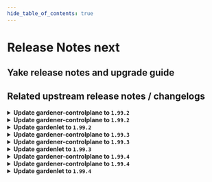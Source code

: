 ```yaml
---
hide_table_of_contents: true
---
```


# Release Notes next

## Yake release notes and upgrade guide

## Related upstream release notes / changelogs


<details>
<summary><b>Update gardener-controlplane to <code>1.99.2</code></b></summary>

# [gardener/gardener]

## 🐛 Bug Fixes

- `[OPERATOR]` `controllerinstallation` controller should not recreate MR secrets that differ just in the order of annotations. by @Kostov6 [#10163]
## 🏃 Others

- `[OPERATOR]` Extend pending time to 30 minutes for `SeedCondtionFailing` alerts to reduce alert noise. by @vicwicker [#10187]

## Helm Charts
- controlplane: `europe-docker.pkg.dev/gardener-project/releases/charts/gardener/controlplane:v1.99.2`
- gardenlet: `europe-docker.pkg.dev/gardener-project/releases/charts/gardener/gardenlet:v1.99.2`
- operator: `europe-docker.pkg.dev/gardener-project/releases/charts/gardener/operator:v1.99.2`
- resource-manager: `europe-docker.pkg.dev/gardener-project/releases/charts/gardener/resource-manager:v1.99.2`
## Docker Images
- admission-controller: `europe-docker.pkg.dev/gardener-project/releases/gardener/admission-controller:v1.99.2`
- apiserver: `europe-docker.pkg.dev/gardener-project/releases/gardener/apiserver:v1.99.2`
- controller-manager: `europe-docker.pkg.dev/gardener-project/releases/gardener/controller-manager:v1.99.2`
- gardenlet: `europe-docker.pkg.dev/gardener-project/releases/gardener/gardenlet:v1.99.2`
- node-agent: `europe-docker.pkg.dev/gardener-project/releases/gardener/node-agent:v1.99.2`
- operator: `europe-docker.pkg.dev/gardener-project/releases/gardener/operator:v1.99.2`
- resource-manager: `europe-docker.pkg.dev/gardener-project/releases/gardener/resource-manager:v1.99.2`
- scheduler: `europe-docker.pkg.dev/gardener-project/releases/gardener/scheduler:v1.99.2`


</details>

<details>
<summary><b>Update gardener-controlplane to <code>1.99.2</code></b></summary>

# [gardener/gardener]

## 🐛 Bug Fixes

- `[OPERATOR]` `controllerinstallation` controller should not recreate MR secrets that differ just in the order of annotations. by @Kostov6 [#10163]
## 🏃 Others

- `[OPERATOR]` Extend pending time to 30 minutes for `SeedCondtionFailing` alerts to reduce alert noise. by @vicwicker [#10187]

## Helm Charts
- controlplane: `europe-docker.pkg.dev/gardener-project/releases/charts/gardener/controlplane:v1.99.2`
- gardenlet: `europe-docker.pkg.dev/gardener-project/releases/charts/gardener/gardenlet:v1.99.2`
- operator: `europe-docker.pkg.dev/gardener-project/releases/charts/gardener/operator:v1.99.2`
- resource-manager: `europe-docker.pkg.dev/gardener-project/releases/charts/gardener/resource-manager:v1.99.2`
## Docker Images
- admission-controller: `europe-docker.pkg.dev/gardener-project/releases/gardener/admission-controller:v1.99.2`
- apiserver: `europe-docker.pkg.dev/gardener-project/releases/gardener/apiserver:v1.99.2`
- controller-manager: `europe-docker.pkg.dev/gardener-project/releases/gardener/controller-manager:v1.99.2`
- gardenlet: `europe-docker.pkg.dev/gardener-project/releases/gardener/gardenlet:v1.99.2`
- node-agent: `europe-docker.pkg.dev/gardener-project/releases/gardener/node-agent:v1.99.2`
- operator: `europe-docker.pkg.dev/gardener-project/releases/gardener/operator:v1.99.2`
- resource-manager: `europe-docker.pkg.dev/gardener-project/releases/gardener/resource-manager:v1.99.2`
- scheduler: `europe-docker.pkg.dev/gardener-project/releases/gardener/scheduler:v1.99.2`


</details>

<details>
<summary><b>Update gardenlet to <code>1.99.2</code></b></summary>

# [gardener/gardener]

## 🐛 Bug Fixes

- `[OPERATOR]` `controllerinstallation` controller should not recreate MR secrets that differ just in the order of annotations. by @Kostov6 [#10163]
## 🏃 Others

- `[OPERATOR]` Extend pending time to 30 minutes for `SeedCondtionFailing` alerts to reduce alert noise. by @vicwicker [#10187]

## Helm Charts
- controlplane: `europe-docker.pkg.dev/gardener-project/releases/charts/gardener/controlplane:v1.99.2`
- gardenlet: `europe-docker.pkg.dev/gardener-project/releases/charts/gardener/gardenlet:v1.99.2`
- operator: `europe-docker.pkg.dev/gardener-project/releases/charts/gardener/operator:v1.99.2`
- resource-manager: `europe-docker.pkg.dev/gardener-project/releases/charts/gardener/resource-manager:v1.99.2`
## Docker Images
- admission-controller: `europe-docker.pkg.dev/gardener-project/releases/gardener/admission-controller:v1.99.2`
- apiserver: `europe-docker.pkg.dev/gardener-project/releases/gardener/apiserver:v1.99.2`
- controller-manager: `europe-docker.pkg.dev/gardener-project/releases/gardener/controller-manager:v1.99.2`
- gardenlet: `europe-docker.pkg.dev/gardener-project/releases/gardener/gardenlet:v1.99.2`
- node-agent: `europe-docker.pkg.dev/gardener-project/releases/gardener/node-agent:v1.99.2`
- operator: `europe-docker.pkg.dev/gardener-project/releases/gardener/operator:v1.99.2`
- resource-manager: `europe-docker.pkg.dev/gardener-project/releases/gardener/resource-manager:v1.99.2`
- scheduler: `europe-docker.pkg.dev/gardener-project/releases/gardener/scheduler:v1.99.2`


</details>

<details>
<summary><b>Update gardener-controlplane to <code>1.99.3</code></b></summary>

# [gardener/gardener]

## 🐛 Bug Fixes

- `[OPERATOR]` Fixed a bug in the vpa-eviction-requirements controller causing etcds to be evicted for downscaling outside of their maintenance window. by @voelzmo [#10217]
- `[OPERATOR]` Valitail is now pinned to v2.2.15 (depends on glibc 2.32) by @nickytd [#10284]
- `[OPERATOR]` `updatecacerts.service` systemd unit on nodes with Debian OS does not fail anymore if `/usr/local/share/ca-certificates` directory is empty. by @ScheererJ [#10250]
## 🏃 Others

- `[DEVELOPER]` local setup: Registry caches for `eu.gcr.io` and `ghcr.io` are now removed as there are no images from these upstream registries. by @ialidzhikov [#10204]

## Helm Charts
- controlplane: `europe-docker.pkg.dev/gardener-project/releases/charts/gardener/controlplane:v1.99.3`
- gardenlet: `europe-docker.pkg.dev/gardener-project/releases/charts/gardener/gardenlet:v1.99.3`
- operator: `europe-docker.pkg.dev/gardener-project/releases/charts/gardener/operator:v1.99.3`
- resource-manager: `europe-docker.pkg.dev/gardener-project/releases/charts/gardener/resource-manager:v1.99.3`
## Docker Images
- admission-controller: `europe-docker.pkg.dev/gardener-project/releases/gardener/admission-controller:v1.99.3`
- apiserver: `europe-docker.pkg.dev/gardener-project/releases/gardener/apiserver:v1.99.3`
- controller-manager: `europe-docker.pkg.dev/gardener-project/releases/gardener/controller-manager:v1.99.3`
- gardenlet: `europe-docker.pkg.dev/gardener-project/releases/gardener/gardenlet:v1.99.3`
- node-agent: `europe-docker.pkg.dev/gardener-project/releases/gardener/node-agent:v1.99.3`
- operator: `europe-docker.pkg.dev/gardener-project/releases/gardener/operator:v1.99.3`
- resource-manager: `europe-docker.pkg.dev/gardener-project/releases/gardener/resource-manager:v1.99.3`
- scheduler: `europe-docker.pkg.dev/gardener-project/releases/gardener/scheduler:v1.99.3`


</details>

<details>
<summary><b>Update gardener-controlplane to <code>1.99.3</code></b></summary>

# [gardener/gardener]

## 🐛 Bug Fixes

- `[OPERATOR]` Fixed a bug in the vpa-eviction-requirements controller causing etcds to be evicted for downscaling outside of their maintenance window. by @voelzmo [#10217]
- `[OPERATOR]` Valitail is now pinned to v2.2.15 (depends on glibc 2.32) by @nickytd [#10284]
- `[OPERATOR]` `updatecacerts.service` systemd unit on nodes with Debian OS does not fail anymore if `/usr/local/share/ca-certificates` directory is empty. by @ScheererJ [#10250]
## 🏃 Others

- `[DEVELOPER]` local setup: Registry caches for `eu.gcr.io` and `ghcr.io` are now removed as there are no images from these upstream registries. by @ialidzhikov [#10204]

## Helm Charts
- controlplane: `europe-docker.pkg.dev/gardener-project/releases/charts/gardener/controlplane:v1.99.3`
- gardenlet: `europe-docker.pkg.dev/gardener-project/releases/charts/gardener/gardenlet:v1.99.3`
- operator: `europe-docker.pkg.dev/gardener-project/releases/charts/gardener/operator:v1.99.3`
- resource-manager: `europe-docker.pkg.dev/gardener-project/releases/charts/gardener/resource-manager:v1.99.3`
## Docker Images
- admission-controller: `europe-docker.pkg.dev/gardener-project/releases/gardener/admission-controller:v1.99.3`
- apiserver: `europe-docker.pkg.dev/gardener-project/releases/gardener/apiserver:v1.99.3`
- controller-manager: `europe-docker.pkg.dev/gardener-project/releases/gardener/controller-manager:v1.99.3`
- gardenlet: `europe-docker.pkg.dev/gardener-project/releases/gardener/gardenlet:v1.99.3`
- node-agent: `europe-docker.pkg.dev/gardener-project/releases/gardener/node-agent:v1.99.3`
- operator: `europe-docker.pkg.dev/gardener-project/releases/gardener/operator:v1.99.3`
- resource-manager: `europe-docker.pkg.dev/gardener-project/releases/gardener/resource-manager:v1.99.3`
- scheduler: `europe-docker.pkg.dev/gardener-project/releases/gardener/scheduler:v1.99.3`


</details>

<details>
<summary><b>Update gardenlet to <code>1.99.3</code></b></summary>

# [gardener/gardener]

## 🐛 Bug Fixes

- `[OPERATOR]` Fixed a bug in the vpa-eviction-requirements controller causing etcds to be evicted for downscaling outside of their maintenance window. by @voelzmo [#10217]
- `[OPERATOR]` Valitail is now pinned to v2.2.15 (depends on glibc 2.32) by @nickytd [#10284]
- `[OPERATOR]` `updatecacerts.service` systemd unit on nodes with Debian OS does not fail anymore if `/usr/local/share/ca-certificates` directory is empty. by @ScheererJ [#10250]
## 🏃 Others

- `[DEVELOPER]` local setup: Registry caches for `eu.gcr.io` and `ghcr.io` are now removed as there are no images from these upstream registries. by @ialidzhikov [#10204]

## Helm Charts
- controlplane: `europe-docker.pkg.dev/gardener-project/releases/charts/gardener/controlplane:v1.99.3`
- gardenlet: `europe-docker.pkg.dev/gardener-project/releases/charts/gardener/gardenlet:v1.99.3`
- operator: `europe-docker.pkg.dev/gardener-project/releases/charts/gardener/operator:v1.99.3`
- resource-manager: `europe-docker.pkg.dev/gardener-project/releases/charts/gardener/resource-manager:v1.99.3`
## Docker Images
- admission-controller: `europe-docker.pkg.dev/gardener-project/releases/gardener/admission-controller:v1.99.3`
- apiserver: `europe-docker.pkg.dev/gardener-project/releases/gardener/apiserver:v1.99.3`
- controller-manager: `europe-docker.pkg.dev/gardener-project/releases/gardener/controller-manager:v1.99.3`
- gardenlet: `europe-docker.pkg.dev/gardener-project/releases/gardener/gardenlet:v1.99.3`
- node-agent: `europe-docker.pkg.dev/gardener-project/releases/gardener/node-agent:v1.99.3`
- operator: `europe-docker.pkg.dev/gardener-project/releases/gardener/operator:v1.99.3`
- resource-manager: `europe-docker.pkg.dev/gardener-project/releases/gardener/resource-manager:v1.99.3`
- scheduler: `europe-docker.pkg.dev/gardener-project/releases/gardener/scheduler:v1.99.3`


</details>

<details>
<summary><b>Update gardener-controlplane to <code>1.99.4</code></b></summary>

# [gardener/gardener]

## 🐛 Bug Fixes

- `[OPERATOR]` An issue causing the vpn-seed-server VPA's to be created with wrong targetRef for highly available Shoots is now fixed. by @ialidzhikov [#10374]
- `[OPERATOR]` A bug has been fixed which prevented `gardenlet` from creating its own `seedmanagement.gardener.cloud/v1alpha1.Gardenlet` resource when `selfUpgrade` was set in its Helm chart values ([more information](https://github.com/gardener/gardener/blob/master/docs/deployment/deploy_gardenlet_manually.md#optional-enable-self-upgrades)). by @rfranzke [#10308]

## Helm Charts
- controlplane: `europe-docker.pkg.dev/gardener-project/releases/charts/gardener/controlplane:v1.99.4`
- gardenlet: `europe-docker.pkg.dev/gardener-project/releases/charts/gardener/gardenlet:v1.99.4`
- operator: `europe-docker.pkg.dev/gardener-project/releases/charts/gardener/operator:v1.99.4`
- resource-manager: `europe-docker.pkg.dev/gardener-project/releases/charts/gardener/resource-manager:v1.99.4`
## Docker Images
- admission-controller: `europe-docker.pkg.dev/gardener-project/releases/gardener/admission-controller:v1.99.4`
- apiserver: `europe-docker.pkg.dev/gardener-project/releases/gardener/apiserver:v1.99.4`
- controller-manager: `europe-docker.pkg.dev/gardener-project/releases/gardener/controller-manager:v1.99.4`
- gardenlet: `europe-docker.pkg.dev/gardener-project/releases/gardener/gardenlet:v1.99.4`
- node-agent: `europe-docker.pkg.dev/gardener-project/releases/gardener/node-agent:v1.99.4`
- operator: `europe-docker.pkg.dev/gardener-project/releases/gardener/operator:v1.99.4`
- resource-manager: `europe-docker.pkg.dev/gardener-project/releases/gardener/resource-manager:v1.99.4`
- scheduler: `europe-docker.pkg.dev/gardener-project/releases/gardener/scheduler:v1.99.4`


</details>

<details>
<summary><b>Update gardener-controlplane to <code>1.99.4</code></b></summary>

# [gardener/gardener]

## 🐛 Bug Fixes

- `[OPERATOR]` An issue causing the vpn-seed-server VPA's to be created with wrong targetRef for highly available Shoots is now fixed. by @ialidzhikov [#10374]
- `[OPERATOR]` A bug has been fixed which prevented `gardenlet` from creating its own `seedmanagement.gardener.cloud/v1alpha1.Gardenlet` resource when `selfUpgrade` was set in its Helm chart values ([more information](https://github.com/gardener/gardener/blob/master/docs/deployment/deploy_gardenlet_manually.md#optional-enable-self-upgrades)). by @rfranzke [#10308]

## Helm Charts
- controlplane: `europe-docker.pkg.dev/gardener-project/releases/charts/gardener/controlplane:v1.99.4`
- gardenlet: `europe-docker.pkg.dev/gardener-project/releases/charts/gardener/gardenlet:v1.99.4`
- operator: `europe-docker.pkg.dev/gardener-project/releases/charts/gardener/operator:v1.99.4`
- resource-manager: `europe-docker.pkg.dev/gardener-project/releases/charts/gardener/resource-manager:v1.99.4`
## Docker Images
- admission-controller: `europe-docker.pkg.dev/gardener-project/releases/gardener/admission-controller:v1.99.4`
- apiserver: `europe-docker.pkg.dev/gardener-project/releases/gardener/apiserver:v1.99.4`
- controller-manager: `europe-docker.pkg.dev/gardener-project/releases/gardener/controller-manager:v1.99.4`
- gardenlet: `europe-docker.pkg.dev/gardener-project/releases/gardener/gardenlet:v1.99.4`
- node-agent: `europe-docker.pkg.dev/gardener-project/releases/gardener/node-agent:v1.99.4`
- operator: `europe-docker.pkg.dev/gardener-project/releases/gardener/operator:v1.99.4`
- resource-manager: `europe-docker.pkg.dev/gardener-project/releases/gardener/resource-manager:v1.99.4`
- scheduler: `europe-docker.pkg.dev/gardener-project/releases/gardener/scheduler:v1.99.4`


</details>

<details>
<summary><b>Update gardenlet to <code>1.99.4</code></b></summary>

# [gardener/gardener]

## 🐛 Bug Fixes

- `[OPERATOR]` An issue causing the vpn-seed-server VPA's to be created with wrong targetRef for highly available Shoots is now fixed. by @ialidzhikov [#10374]
- `[OPERATOR]` A bug has been fixed which prevented `gardenlet` from creating its own `seedmanagement.gardener.cloud/v1alpha1.Gardenlet` resource when `selfUpgrade` was set in its Helm chart values ([more information](https://github.com/gardener/gardener/blob/master/docs/deployment/deploy_gardenlet_manually.md#optional-enable-self-upgrades)). by @rfranzke [#10308]

## Helm Charts
- controlplane: `europe-docker.pkg.dev/gardener-project/releases/charts/gardener/controlplane:v1.99.4`
- gardenlet: `europe-docker.pkg.dev/gardener-project/releases/charts/gardener/gardenlet:v1.99.4`
- operator: `europe-docker.pkg.dev/gardener-project/releases/charts/gardener/operator:v1.99.4`
- resource-manager: `europe-docker.pkg.dev/gardener-project/releases/charts/gardener/resource-manager:v1.99.4`
## Docker Images
- admission-controller: `europe-docker.pkg.dev/gardener-project/releases/gardener/admission-controller:v1.99.4`
- apiserver: `europe-docker.pkg.dev/gardener-project/releases/gardener/apiserver:v1.99.4`
- controller-manager: `europe-docker.pkg.dev/gardener-project/releases/gardener/controller-manager:v1.99.4`
- gardenlet: `europe-docker.pkg.dev/gardener-project/releases/gardener/gardenlet:v1.99.4`
- node-agent: `europe-docker.pkg.dev/gardener-project/releases/gardener/node-agent:v1.99.4`
- operator: `europe-docker.pkg.dev/gardener-project/releases/gardener/operator:v1.99.4`
- resource-manager: `europe-docker.pkg.dev/gardener-project/releases/gardener/resource-manager:v1.99.4`
- scheduler: `europe-docker.pkg.dev/gardener-project/releases/gardener/scheduler:v1.99.4`


</details>
